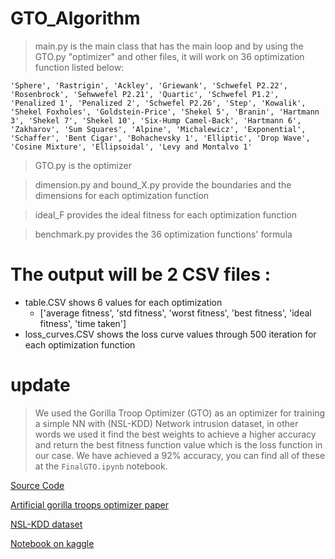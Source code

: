 # GTO_Algorithm

> main.py is the main class that has the main loop and by using the GTO.py "optimizer" and other files, it will work on 36 optimization function listed below:

`` 'Sphere', 'Rastrigin', 'Ackley', 'Griewank', 'Schwefel P2.22',
                       'Rosenbrock', 'Sehwwefel P2.21', 'Quartic', 'Schwefel P1.2', 'Penalized 1',
                       'Penalized 2', 'Schwefel P2.26', 'Step', 'Kowalik', 'Shekel Foxholes',
                       'Goldstein-Price', 'Shekel 5', 'Branin', 'Hartmann 3', 'Shekel 7',
                       'Shekel 10', 'Six-Hump Camel-Back', 'Hartmann 6', 'Zakharov', 'Sum Squares',
                       'Alpine', 'Michalewicz', 'Exponential', 'Schaffer', 'Bent Cigar',
                       'Bohachevsky 1', 'Elliptic', 'Drop Wave', 'Cosine Mixture', 'Ellipsoidal',
                       'Levy and Montalvo 1' ``
> GTO.py is the optimizer 

> dimension.py and bound_X.py provide the boundaries and the dimensions for each optimization function 


> ideal_F provides the ideal fitness for each optimization function 

> benchmark.py provides the 36 optimization functions' formula


# The output will be 2 CSV files :
  - table.CSV shows 6 values for each optimization 
    - ['average fitness', 'std fitness', 'worst fitness', 'best fitness', 'ideal fitness', 'time taken']
  - loss_curves.CSV shows the loss curve values through 500 iteration for each optimization function 

# update 

> We used the Gorilla Troop Optimizer (GTO) as an optimizer for training a simple NN with (NSL-KDD) Network intrusion dataset, in other words we used it find the best weights to achieve a higher accuracy and return the best fitness function value which is the loss function in our case. We have achieved a 92% accuracy, you can find all of these at the ``FinalGTO.ipynb`` notebook.  

[Source Code](https://github.com/ZongSingHuang/Artificial-Gorilla-Troops-Optimizer)

[Artificial gorilla troops optimizer paper](https://onlinelibrary.wiley.com/doi/full/10.1002/int.22535)

[NSL-KDD dataset](https://www.kaggle.com/datasets/hassan06/nslkdd)

[Notebook on kaggle](https://www.kaggle.com/code/mostafaghanem96/network-intrusion-with-gto-optimizer/notebook)
